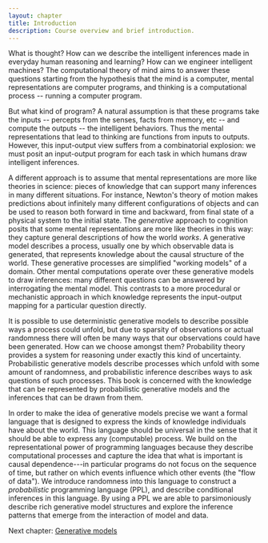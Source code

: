 ```yaml
---
layout: chapter
title: Introduction
description: Course overview and brief introduction.
---
```


What is thought?
How can we describe the intelligent inferences made in everyday human reasoning and learning?
How can we engineer intelligent machines?
The computational theory of mind aims to answer these questions starting from the hypothesis that the mind is a computer, mental representations are computer programs, and thinking is a computational process -- running a computer program.

But what kind of program?
A natural assumption is that these programs take the inputs -- percepts from the senses, facts from memory, etc -- and compute the outputs -- the intelligent behaviors.
Thus the mental representations that lead to thinking are functions from inputs to outputs.
However, this input-output view suffers from a combinatorial explosion: we must posit an input-output program for each task in which humans draw intelligent inferences.

A different approach is to assume that mental representations are more like theories in science: pieces of knowledge that can support many inferences in many different situations.
For instance, Newton's theory of motion makes predictions about infinitely many different configurations of objects and can be used to reason both forward in time and backward, from final state of a physical system to the initial state.
The *generative* approach to cognition posits that some mental representations are more like theories in this way: they capture general descriptions of how the world *works*.
A generative model describes a process, usually one by which observable data is generated, that represents knowledge about the causal structure of the world.
These generative processes are simplified "working models" of a domain.
Other mental computations operate over these generative models to draw inferences: many different questions can be answered by interrogating the mental model.
This contrasts to a more procedural or mechanistic approach in which knowledge represents the input-output mapping for a particular question directly.
<!--mht: I would break the above paragraph up into 2, perhaps at the "A different approach" line-->

It is possible to use deterministic generative models to describe possible ways a process could unfold, but due to sparsity of observations or actual randomness there will often be many ways that our observations could have been generated.
How can we choose amongst them? Probability theory provides a system for reasoning under exactly this kind of uncertainty.
Probabilistic generative models describe processes which unfold with some amount of randomness, and probabilistic inference describes ways to ask questions of such processes.
This book is concerned with the knowledge that can be represented by probabilistic generative models and the inferences that can be drawn from them.

In order to make the idea of generative models precise we want a formal language that is designed to express the kinds of knowledge individuals have about the world.
This language should be universal in the sense that it should be able to express any (computable) process.
We build on the representational power of programming languages because they describe computational processes and capture the idea that what is important is causal dependence---in particular programs do not focus on the sequence of time, but rather on which events influence which other events (the "flow of data").
We introduce randomness into this language to construct a *probabilistic* programming language (PPL), and describe conditional inferences in this language.
By using a PPL we are able to parsimoniously describe rich generative model structures and explore the inference patterns that emerge from the interaction of model and data.

<!-- TODO: add some examples of cognitive capacities and the 'world models' they depend on...

Talk about the default library: objects, agents, events...

While such generative models often describe how we think the "actual world" works, there are many cases where it is useful to have a generative model even if there is no "fact of the matter". A prime example of the latter is in linguistics, where generative models of grammar can usefully describe the possible sentences in a language by describing a process for constructing sentences.
-->

Next chapter: [Generative models]({{site.baseurl}}/chapters/02-generative-models.html)
